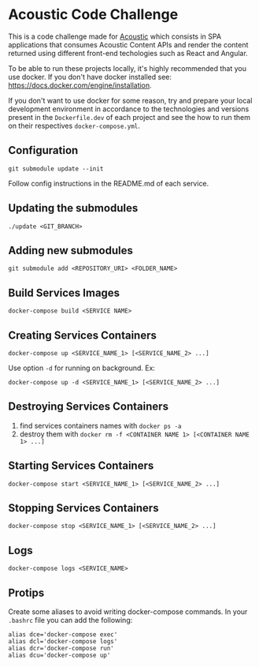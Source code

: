 # Acoustic Code Challenge

This is a code challenge made for [Acoustic](https://acoustic.co/) which
consists in SPA applications that consumes Acoustic Content APIs and render the
content returned using different front-end techologies such as React and
Angular.

To be able to run these projects locally, it's highly recommended that you use
docker. If you don't have docker installed see:
https://docs.docker.com/engine/installation.

If you don't want to use docker for some reason, try and prepare your local
development environment in accordance to the technologies and versions
present in the `Dockerfile.dev` of each project and see the how to run
them on their respectives `docker-compose.yml`.

## Configuration

```
git submodule update --init
```

Follow config instructions in the README.md of each service.

## Updating the submodules

```
./update <GIT_BRANCH>
```

## Adding new submodules

```
git submodule add <REPOSITORY_URI> <FOLDER_NAME>
```

## Build Services Images

```
docker-compose build <SERVICE NAME>
```

## Creating Services Containers

```
docker-compose up <SERVICE_NAME_1> [<SERVICE_NAME_2> ...]
```

Use option `-d` for running on background. Ex:

```
docker-compose up -d <SERVICE_NAME_1> [<SERVICE_NAME_2> ...]
```

## Destroying Services Containers

1. find services containers names with `docker ps -a`
1. destroy them with `docker rm -f <CONTAINER NAME 1> [<CONTAINER NAME 1> ...]`

## Starting Services Containers

```
docker-compose start <SERVICE_NAME_1> [<SERVICE_NAME_2> ...]
```

## Stopping Services Containers

```
docker-compose stop <SERVICE_NAME_1> [<SERVICE_NAME_2> ...]
```

## Logs

```
docker-compose logs <SERVICE_NAME>
```

## Protips

Create some aliases to avoid writing docker-compose commands. In your `.bashrc`
file you can add the following:

```
alias dce='docker-compose exec'
alias dcl='docker-compose logs'
alias dcr='docker-compose run'
alias dcu='docker-compose up'
```
